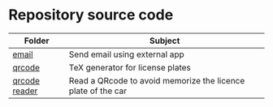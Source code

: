 # Repository source code

| Folder | Subject |
|---|---|
| [email](email)   | Send email using external app    |
| [qrcode](qrcode) | TeX generator for license plates |
| [qrcode reader](qrcode-reader) | Read a QRcode to avoid memorize the licence plate of the car |
